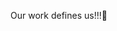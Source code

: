 Our work defines us!!!🚀
  
  

<!---
Kiruthick-07/Kiruthick-07 is a ✨ special ✨ repository because its `README.md` (this file) appears on your GitHub profile.
You can click the Preview link to take a look at your changes.
--->
